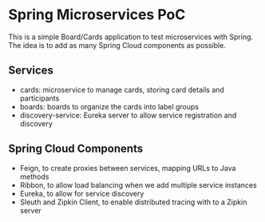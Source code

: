 # Spring Microservices PoC

This is a simple Board/Cards application to test microservices with Spring.
The idea is to add as many Spring Cloud components as possible.

## Services

* cards: microservice to manage cards, storing card details and participants
* boards: boards to organize the cards into label groups
* discovery-service: Eureka server to allow service registration and discovery

## Spring Cloud Components

* Feign, to create proxies between services, mapping URLs to Java methods
* Ribbon, to allow load balancing when we add multiple service instances
* Eureka, to allow for service discovery
* Sleuth and Zipkin Client, to enable distributed tracing with to a Zipkin server



